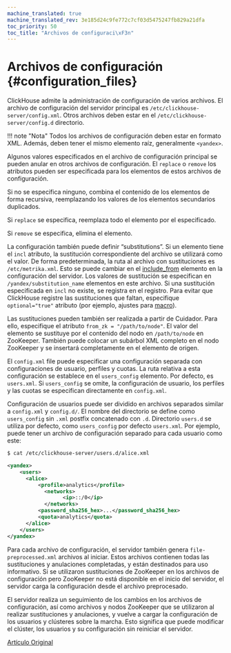 ```yaml
---
machine_translated: true
machine_translated_rev: 3e185d24c9fe772c7cf03d5475247fb829a21dfa
toc_priority: 50
toc_title: "Archivos de configuraci\xF3n"
---
```


# Archivos de configuración {#configuration_files}

ClickHouse admite la administración de configuración de varios archivos. El archivo de configuración del servidor principal es `/etc/clickhouse-server/config.xml`. Otros archivos deben estar en el `/etc/clickhouse-server/config.d` directorio.

!!! note "Nota"
    Todos los archivos de configuración deben estar en formato XML. Además, deben tener el mismo elemento raíz, generalmente `<yandex>`.

Algunos valores especificados en el archivo de configuración principal se pueden anular en otros archivos de configuración. El `replace` o `remove` los atributos pueden ser especificada para los elementos de estos archivos de configuración.

Si no se especifica ninguno, combina el contenido de los elementos de forma recursiva, reemplazando los valores de los elementos secundarios duplicados.

Si `replace` se especifica, reemplaza todo el elemento por el especificado.

Si `remove` se especifica, elimina el elemento.

La configuración también puede definir “substitutions”. Si un elemento tiene el `incl` atributo, la sustitución correspondiente del archivo se utilizará como el valor. De forma predeterminada, la ruta al archivo con sustituciones es `/etc/metrika.xml`. Esto se puede cambiar en el [include\_from](server_configuration_parameters/settings.md#server_configuration_parameters-include_from) elemento en la configuración del servidor. Los valores de sustitución se especifican en `/yandex/substitution_name` elementos en este archivo. Si una sustitución especificada en `incl` no existe, se registra en el registro. Para evitar que ClickHouse registre las sustituciones que faltan, especifique `optional="true"` atributo (por ejemplo, ajustes para [macro](server_configuration_parameters/settings.md)).

Las sustituciones pueden también ser realizada a partir de Cuidador. Para ello, especifique el atributo `from_zk = "/path/to/node"`. El valor del elemento se sustituye por el contenido del nodo en `/path/to/node` en ZooKeeper. También puede colocar un subárbol XML completo en el nodo ZooKeeper y se insertará completamente en el elemento de origen.

El `config.xml` file puede especificar una configuración separada con configuraciones de usuario, perfiles y cuotas. La ruta relativa a esta configuración se establece en el `users_config` elemento. Por defecto, es `users.xml`. Si `users_config` se omite, la configuración de usuario, los perfiles y las cuotas se especifican directamente en `config.xml`.

Configuración de usuarios puede ser dividido en archivos separados similar a `config.xml` y `config.d/`.
El nombre del directorio se define como `users_config` sin `.xml` postfix concatenado con `.d`.
Directorio `users.d` se utiliza por defecto, como `users_config` por defecto `users.xml`.
Por ejemplo, puede tener un archivo de configuración separado para cada usuario como este:

``` bash
$ cat /etc/clickhouse-server/users.d/alice.xml
```

``` xml
<yandex>
    <users>
      <alice>
          <profile>analytics</profile>
            <networks>
                  <ip>::/0</ip>
            </networks>
          <password_sha256_hex>...</password_sha256_hex>
          <quota>analytics</quota>
      </alice>
    </users>
</yandex>
```

Para cada archivo de configuración, el servidor también genera `file-preprocessed.xml` archivos al iniciar. Estos archivos contienen todas las sustituciones y anulaciones completadas, y están destinados para uso informativo. Si se utilizaron sustituciones de ZooKeeper en los archivos de configuración pero ZooKeeper no está disponible en el inicio del servidor, el servidor carga la configuración desde el archivo preprocesado.

El servidor realiza un seguimiento de los cambios en los archivos de configuración, así como archivos y nodos ZooKeeper que se utilizaron al realizar sustituciones y anulaciones, y vuelve a cargar la configuración de los usuarios y clústeres sobre la marcha. Esto significa que puede modificar el clúster, los usuarios y su configuración sin reiniciar el servidor.

[Artículo Original](https://clickhouse.tech/docs/en/operations/configuration_files/) <!--hide-->
